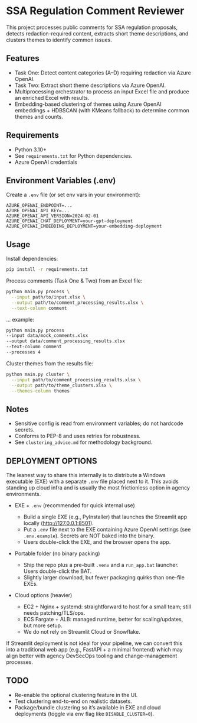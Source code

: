 # SSA Regulation Comment Reviewer

This project processes public comments for SSA regulation proposals, detects redaction-required content, extracts short theme descriptions, and clusters themes to identify common issues.

## Features
- Task One: Detect content categories (A–D) requiring redaction via Azure OpenAI.
- Task Two: Extract short theme descriptions via Azure OpenAI.
- Multiprocessing orchestrator to process an input Excel file and produce an enriched Excel with results.
- Embedding-based clustering of themes using Azure OpenAI embeddings + HDBSCAN (with KMeans fallback) to determine common themes and counts.

## Requirements
- Python 3.10+
- See `requirements.txt` for Python dependencies.
- Azure OpenAI credentials

## Environment Variables (.env)
Create a `.env` file (or set env vars in your environment):

```
AZURE_OPENAI_ENDPOINT=...
AZURE_OPENAI_API_KEY=...
AZURE_OPENAI_API_VERSION=2024-02-01
AZURE_OPENAI_CHAT_DEPLOYMENT=your-gpt-deployment
AZURE_OPENAI_EMBEDDING_DEPLOYMENT=your-embedding-deployment
```

## Usage
Install dependencies:

```bash
pip install -r requirements.txt
```

Process comments (Task One & Two) from an Excel file:

```bash
python main.py process \
  --input path/to/input.xlsx \
  --output path/to/comment_processing_results.xlsx \
  --text-column comment
```

... example:

```bash
python main.py process 
--input data/mock_comments.xlsx 
--output data/comment_processing_results.xlsx 
--text-column comment 
--processes 4
```

Cluster themes from the results file:

```bash
python main.py cluster \
  --input path/to/comment_processing_results.xlsx \
  --output path/to/theme_clusters.xlsx \
  --themes-column themes
```

## Notes
- Sensitive config is read from environment variables; do not hardcode secrets.
- Conforms to PEP-8 and uses retries for robustness.
- See `clustering_advice.md` for methodology background.

## DEPLOYMENT OPTIONS

The leanest way to share this internally is to distribute a Windows executable (EXE) with a separate `.env` file placed next to it. This avoids standing up cloud infra and is usually the most frictionless option in agency environments.

- EXE + `.env` (recommended for quick internal use)
  - Build a single EXE (e.g., PyInstaller) that launches the Streamlit app locally (http://127.0.0.1:8501).
  - Put a `.env` file next to the EXE containing Azure OpenAI settings (see `.env.example`). Secrets are NOT baked into the binary.
  - Users double-click the EXE, and the browser opens the app.

- Portable folder (no binary packing)
  - Ship the repo plus a pre-built `.venv` and a `run_app.bat` launcher. Users double-click the BAT.
  - Slightly larger download, but fewer packaging quirks than one-file EXEs.

- Cloud options (heavier)
  - EC2 + Nginx + systemd: straightforward to host for a small team; still needs patching/TLS/ops.
  - ECS Fargate + ALB: managed runtime, better for scaling/updates, but more setup.
  - We do not rely on Streamlit Cloud or Snowflake.

If Streamlit deployment is not ideal for your pipeline, we can convert this into a traditional web app (e.g., FastAPI + a minimal frontend) which may align better with agency DevSecOps tooling and change-management processes.

## TODO

- Re-enable the optional clustering feature in the UI.
- Test clustering end-to-end on realistic datasets.
- Package/bundle clustering so it’s available in EXE and cloud deployments (toggle via env flag like `DISABLE_CLUSTER=0`).
